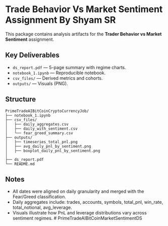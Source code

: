 # Trade Behavior Vs Market Sentiment Assignment By Shyam SR

This package contains analysis artifacts for the **Trader Behavior vs Market Sentiment** assignment.


## Key Deliverables
- `ds_report.pdf` — 5-page summary with regime charts.
- `notebook_1.ipynb` — Reproducible notebook.
- `csv_files/` — Derived metrics and cohorts.
- `outputs/` — Visuals (PNG).


## Structure
```
PrimeTradeAIBitCoinCryptoCurrencyJob/
├── notebook_1.ipynb
├── csv_files/
│   ├── daily_aggregates.csv
│   ├── daily_with_sentiment.csv
│   └── fear_greed_summary.csv
├── outputs/
│   ├── timeseries_total_pnl.png
│   ├── avg_daily_pnl_by_sentiment.png
│   ├── boxplot_daily_pnl_by_sentiment.png
│   
├── ds_report.pdf
└── README.md
```

## Notes
- All dates were aligned on daily granularity and merged with the Fear/Greed classification.
- Daily aggregates include: trades, accounts, symbols, total_pnl, win_rate, total_notional, avg_leverage.
- Visuals illustrate how PnL and leverage distributions vary across sentiment regimes.
#   P r i m e T r a d e A I B i t C o i n M a r k e t S e n t i m e n t D S  
 